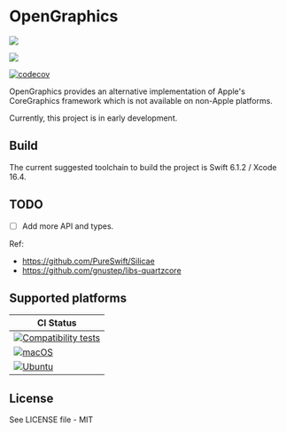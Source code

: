 # OpenGraphics

[![](https://img.shields.io/endpoint?url=https%3A%2F%2Fswiftpackageindex.com%2Fapi%2Fpackages%2FOpenSwiftUIProject%2FOpenGraphics%2Fbadge%3Ftype%3Dswift-versions)](https://swiftpackageindex.com/OpenSwiftUIProject/OpenGraphics)

[![](https://img.shields.io/endpoint?url=https%3A%2F%2Fswiftpackageindex.com%2Fapi%2Fpackages%2FOpenSwiftUIProject%2FOpenGraphics%2Fbadge%3Ftype%3Dplatforms)](https://swiftpackageindex.com/OpenSwiftUIProject/OpenGraphics)

[![codecov](https://codecov.io/github/OpenSwiftUIProject/OpenGraphics/graph/badge.svg?token=1JKUXEZRCB)](https://codecov.io/github/OpenSwiftUIProject/OpenGraphics)

OpenGraphics provides an alternative implementation of Apple's CoreGraphics framework which is not available on non-Apple platforms.

Currently, this project is in early development.

## Build

The current suggested toolchain to build the project is Swift 6.1.2 / Xcode 16.4.

## TODO

- [ ] Add more API and types.

Ref:

- https://github.com/PureSwift/Silicae
- https://github.com/gnustep/libs-quartzcore

## Supported platforms

| **CI Status** |
|---|
|[![Compatibility tests](https://github.com/OpenSwiftUIProject/OpenGraphics/actions/workflows/compatibility_tests.yml/badge.svg)](https://github.com/OpenSwiftUIProject/OpenGraphics/actions/workflows/compatibility_tests.yml)|
|[![macOS](https://github.com/OpenSwiftUIProject/OpenGraphics/actions/workflows/macos.yml/badge.svg)](https://github.com/OpenSwiftUIProject/OpenGraphics/actions/workflows/macos.yml)|
|[![Ubuntu](https://github.com/OpenSwiftUIProject/OpenGraphics/actions/workflows/ubuntu.yml/badge.svg)](https://github.com/OpenSwiftUIProject/OpenGraphics/actions/workflows/ubuntu.yml)|

## License

See LICENSE file - MIT
